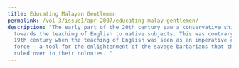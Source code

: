 ```yaml
---
title: Educating Malayan Gentlemen
permalink: /vol-3/issue1/apr-2007/educating-malay-gentlemen/
description: "The early part of the 20th century saw a conservative shift
  towards the teaching of English to native subjects. This was contrary to the
  19th century when the teaching of English was seen as an imperative civilising
  force – a tool for the enlightenment of the savage barbarians that the British
  ruled over in their colonies. "
---
```

